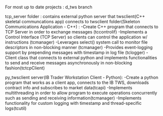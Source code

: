 For most up to date projects : d_tws branch

tcp_server folder : contains external python server that twsclient(C++ skeletal communcations app) connects to
twsclient folder(Skeleton Communications Application - C++) :
  -Create C++ program that connects to TCP Server in order to exchange messages (tccontrolif)
  -Implements a Control Interface (TCP Server) so clients can control the application w/ instructions (tcmanager)
  -Leverages select() system call to monitor file descriptors in non-blocking manner (tcmanager)
  -Provides event-logging support by prepending messages with timestamp in log file (tclogger)
  -Client class that connects to external python and implements functionalities to send and receive messages asynchronously in non-blocking fashion(tctcpClient)

  py_twsclient server(IB Trader Workstation Client - Python):
    -Create a python program that works as a client app, connects to the IB TWS, downloads contract info and subscribes to market data(tcapi)
	  -Implements multithreading in order to allow program to execute operations concurrently such as sending and receiving information(tcmanager)
    -Implements functionality for custom logging with timestamp and thread-specific logs(tcutil)

    
  

